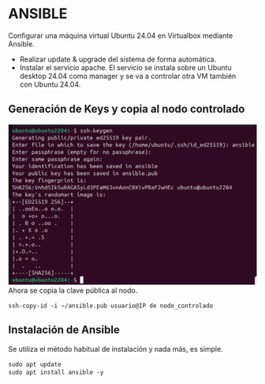 # ANSIBLE
Configurar una máquina virtual Ubuntu 24.04 en Virtualbox mediante Ansible.
- Realizar update & upgrade del sistema de forma automática.
- Instalar el servicio apache.
El servicio se instala sobre un Ubuntu desktop 24.04 como manager y se va a controlar otra VM también \
con Ubuntu 24.04.
## Generación de Keys y copia al nodo controlado
![crea keys](https://github.com/PPS11148274/terraform/blob/main/ansible/asset/crea_keys.png)
Ahora se copia la clave pública al nodo.
```
ssh-copy-id -i ~/ansible.pub usuario@IP de nodo_controlado
```
## Instalación de Ansible
Se utiliza el método habitual de instalación y nada más, es simple.
```
sudo apt update
sudo apt install ansible -y
```


